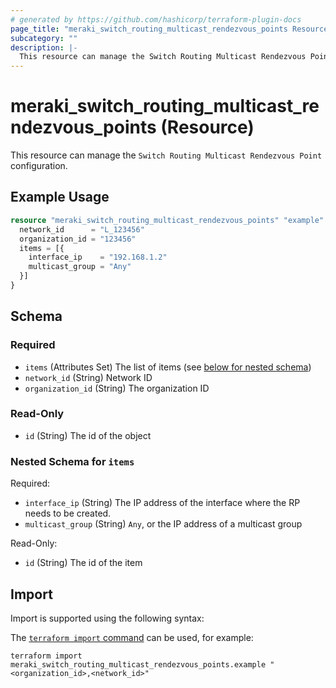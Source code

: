 ```yaml
---
# generated by https://github.com/hashicorp/terraform-plugin-docs
page_title: "meraki_switch_routing_multicast_rendezvous_points Resource - terraform-provider-meraki"
subcategory: ""
description: |-
  This resource can manage the Switch Routing Multicast Rendezvous Point configuration.
---
```


# meraki_switch_routing_multicast_rendezvous_points (Resource)

This resource can manage the `Switch Routing Multicast Rendezvous Point` configuration.

## Example Usage

```terraform
resource "meraki_switch_routing_multicast_rendezvous_points" "example" {
  network_id      = "L_123456"
  organization_id = "123456"
  items = [{
    interface_ip    = "192.168.1.2"
    multicast_group = "Any"
  }]
}
```

<!-- schema generated by tfplugindocs -->
## Schema

### Required

- `items` (Attributes Set) The list of items (see [below for nested schema](#nestedatt--items))
- `network_id` (String) Network ID
- `organization_id` (String) The organization ID

### Read-Only

- `id` (String) The id of the object

<a id="nestedatt--items"></a>
### Nested Schema for `items`

Required:

- `interface_ip` (String) The IP address of the interface where the RP needs to be created.
- `multicast_group` (String) `Any`, or the IP address of a multicast group

Read-Only:

- `id` (String) The id of the item

## Import

Import is supported using the following syntax:

The [`terraform import` command](https://developer.hashicorp.com/terraform/cli/commands/import) can be used, for example:

```shell
terraform import meraki_switch_routing_multicast_rendezvous_points.example "<organization_id>,<network_id>"
```
